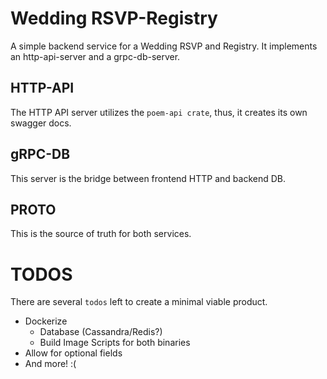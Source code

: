 # Wedding RSVP-Registry
A simple backend service for a Wedding RSVP and Registry. It implements an http-api-server and a grpc-db-server.

## HTTP-API
The HTTP API server utilizes the `poem-api crate`, thus, it creates its own swagger docs.

## gRPC-DB
This server is the bridge between frontend HTTP and backend DB.

## PROTO
This is the source of truth for both services.

# TODOS
There are several `todos` left to create a minimal viable product.
- Dockerize
    - Database (Cassandra/Redis?)
    - Build Image Scripts for both binaries
- Allow for optional fields
- And more! :(
